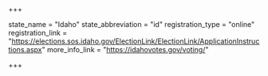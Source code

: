 +++

state_name = "Idaho"
state_abbreviation = "id"
registration_type = "online"
registration_link = "https://elections.sos.idaho.gov/ElectionLink/ElectionLink/ApplicationInstructions.aspx"
more_info_link = "https://idahovotes.gov/voting/"

+++